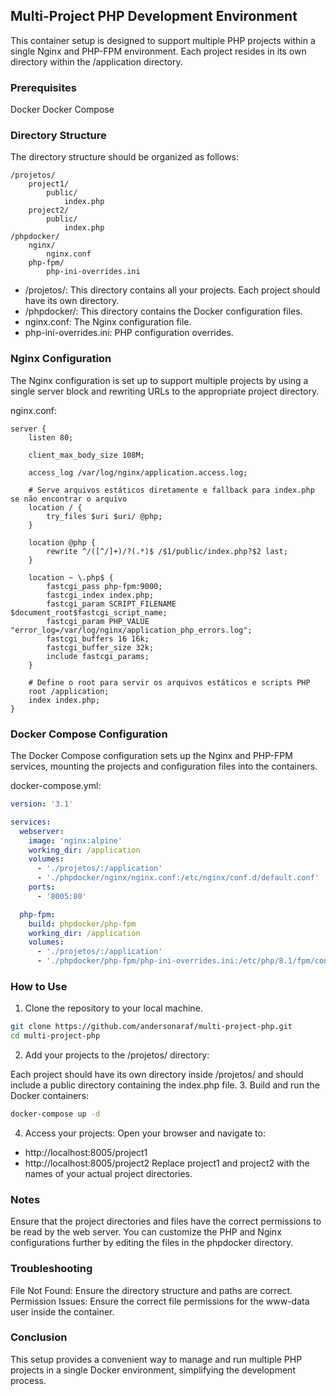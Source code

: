 ## Multi-Project PHP Development Environment
This container setup is designed to support multiple PHP projects within a single Nginx and PHP-FPM environment. Each project resides in its own directory within the /application directory.

### Prerequisites
Docker
Docker Compose
### Directory Structure
The directory structure should be organized as follows:
```text
/projetos/
    project1/
        public/
            index.php
    project2/
        public/
            index.php
/phpdocker/
    nginx/
        nginx.conf
    php-fpm/
        php-ini-overrides.ini

```
- /projetos/: This directory contains all your projects. Each project should have its own directory.
-  /phpdocker/: This directory contains the Docker configuration files.
-  nginx.conf: The Nginx configuration file.
-  php-ini-overrides.ini: PHP configuration overrides.

### Nginx Configuration
The Nginx configuration is set up to support multiple projects by using a single server block and rewriting URLs to the appropriate project directory.

nginx.conf:
```text
server {
    listen 80;

    client_max_body_size 108M;

    access_log /var/log/nginx/application.access.log;

    # Serve arquivos estáticos diretamente e fallback para index.php se não encontrar o arquivo
    location / {
        try_files $uri $uri/ @php;
    }

    location @php {
        rewrite ^/([^/]+)/?(.*)$ /$1/public/index.php?$2 last;
    }

    location ~ \.php$ {
        fastcgi_pass php-fpm:9000;
        fastcgi_index index.php;
        fastcgi_param SCRIPT_FILENAME $document_root$fastcgi_script_name;
        fastcgi_param PHP_VALUE "error_log=/var/log/nginx/application_php_errors.log";
        fastcgi_buffers 16 16k;
        fastcgi_buffer_size 32k;
        include fastcgi_params;
    }

    # Define o root para servir os arquivos estáticos e scripts PHP
    root /application;
    index index.php;
}
```

### Docker Compose Configuration
The Docker Compose configuration sets up the Nginx and PHP-FPM services, mounting the projects and configuration files into the containers.

docker-compose.yml:

```yaml
version: '3.1'

services:
  webserver:
    image: 'nginx:alpine'
    working_dir: /application
    volumes:
      - './projetos/:/application'
      - './phpdocker/nginx/nginx.conf:/etc/nginx/conf.d/default.conf'
    ports:
      - '8005:80'

  php-fpm:
    build: phpdocker/php-fpm
    working_dir: /application
    volumes:
      - './projetos/:/application'
      - './phpdocker/php-fpm/php-ini-overrides.ini:/etc/php/8.1/fpm/conf.d/99-overrides.ini'
```

### How to Use
1. Clone the repository to your local machine.
```bash
git clone https://github.com/andersonaraf/multi-project-php.git
cd multi-project-php
```
2. Add your projects to the /projetos/ directory:

 Each project should have its own directory inside /projetos/ and should include a public directory containing the index.php file.
3. Build and run the Docker containers:
```bash
docker-compose up -d
```
4. Access your projects:
Open your browser and navigate to:
- http://localhost:8005/project1
- http://localhost:8005/project2
Replace project1 and project2 with the names of your actual project directories.

### Notes
Ensure that the project directories and files have the correct permissions to be read by the web server.
You can customize the PHP and Nginx configurations further by editing the files in the phpdocker directory.
### Troubleshooting
File Not Found: Ensure the directory structure and paths are correct.
Permission Issues: Ensure the correct file permissions for the www-data user inside the container.
### Conclusion
This setup provides a convenient way to manage and run multiple PHP projects in a single Docker environment, simplifying the development process.
